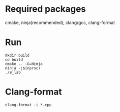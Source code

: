 # Required packages

cmake, ninja(recommended), clang/gcc, clang-format

# Run

```
mkdir build
cd build
cmake .. -G=Ninja
ninja -j$(nproc)
./9_lab
```

# Clang-format

```
clang-format -i *.cpp
```
